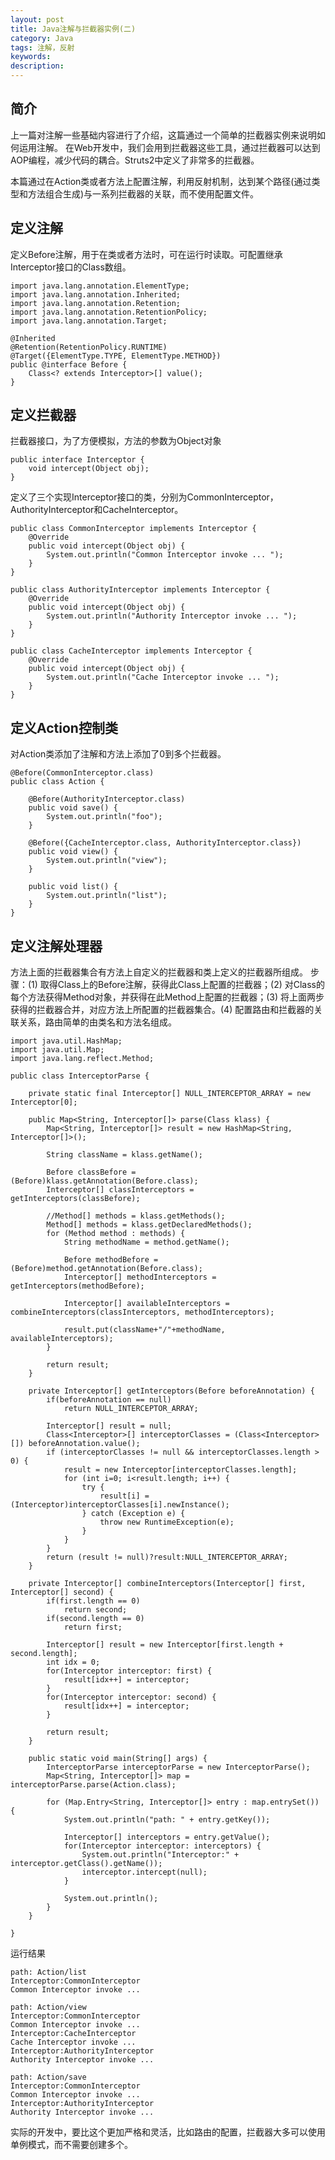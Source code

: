 ```yaml
---
layout: post
title: Java注解与拦截器实例(二)
category: Java
tags: 注解，反射
keywords: 
description: 
---
```


## 简介

上一篇对注解一些基础内容进行了介绍，这篇通过一个简单的拦截器实例来说明如何运用注解。
在Web开发中，我们会用到拦截器这些工具，通过拦截器可以达到AOP编程，减少代码的耦合。Struts2中定义了非常多的拦截器。

本篇通过在Action类或者方法上配置注解，利用反射机制，达到某个路径(通过类型和方法组合生成)与一系列拦截器的关联，而不使用配置文件。

## 定义注解

定义Before注解，用于在类或者方法时，可在运行时读取。可配置继承Interceptor接口的Class数组。

	import java.lang.annotation.ElementType;
	import java.lang.annotation.Inherited;
	import java.lang.annotation.Retention;
	import java.lang.annotation.RetentionPolicy;
	import java.lang.annotation.Target;

	@Inherited
	@Retention(RetentionPolicy.RUNTIME)
	@Target({ElementType.TYPE, ElementType.METHOD})
	public @interface Before {
		Class<? extends Interceptor>[] value();
	}

## 定义拦截器

拦截器接口，为了方便模拟，方法的参数为Object对象

	public interface Interceptor {
		void intercept(Object obj);
	}

定义了三个实现Interceptor接口的类，分别为CommonInterceptor，AuthorityInterceptor和CacheInterceptor。

	public class CommonInterceptor implements Interceptor {
		@Override	
		public void intercept(Object obj) {
			System.out.println("Common Interceptor invoke ... ");
		}
	}

	public class AuthorityInterceptor implements Interceptor {
		@Override	
		public void intercept(Object obj) {
			System.out.println("Authority Interceptor invoke ... ");
		}
	}

	public class CacheInterceptor implements Interceptor {
		@Override	
		public void intercept(Object obj) {
			System.out.println("Cache Interceptor invoke ... ");
		}
	}


## 定义Action控制类

对Action类添加了注解和方法上添加了0到多个拦截器。

	@Before(CommonInterceptor.class)
	public class Action {

		@Before(AuthorityInterceptor.class)
		public void save() {
			System.out.println("foo");
		}

		@Before({CacheInterceptor.class, AuthorityInterceptor.class})
		public void view() {
			System.out.println("view");
		}

		public void list() {
			System.out.println("list");
		}
	}

## 定义注解处理器

方法上面的拦截器集合有方法上自定义的拦截器和类上定义的拦截器所组成。
步骤：(1) 取得Class上的Before注解，获得此Class上配置的拦截器；(2) 对Class的每个方法获得Method对象，并获得在此Method上配置的拦截器；(3) 将上面两步获得的拦截器合并，对应方法上所配置的拦截器集合。(4) 配置路由和拦截器的关联关系，路由简单的由类名和方法名组成。

	import java.util.HashMap;
	import java.util.Map;
	import java.lang.reflect.Method;

	public class InterceptorParse {

		private static final Interceptor[] NULL_INTERCEPTOR_ARRAY = new Interceptor[0];

		public Map<String, Interceptor[]> parse(Class klass) {
			Map<String, Interceptor[]> result = new HashMap<String, Interceptor[]>();

			String className = klass.getName();

			Before classBefore = (Before)klass.getAnnotation(Before.class);
			Interceptor[] classInterceptors = getInterceptors(classBefore);

			//Method[] methods = klass.getMethods();
			Method[] methods = klass.getDeclaredMethods();
			for (Method method : methods) {
				String methodName = method.getName();

				Before methodBefore = (Before)method.getAnnotation(Before.class);
				Interceptor[] methodInterceptors = getInterceptors(methodBefore);

				Interceptor[] availableInterceptors = combineInterceptors(classInterceptors, methodInterceptors);
				
				result.put(className+"/"+methodName, availableInterceptors);
			}

			return result;
		}

		private Interceptor[] getInterceptors(Before beforeAnnotation) {
			if(beforeAnnotation == null)
				return NULL_INTERCEPTOR_ARRAY;

			Interceptor[] result = null;
			Class<Interceptor>[] interceptorClasses = (Class<Interceptor>[]) beforeAnnotation.value();
			if (interceptorClasses != null && interceptorClasses.length > 0) {
				result = new Interceptor[interceptorClasses.length];
				for (int i=0; i<result.length; i++) {
					try {
						result[i] = (Interceptor)interceptorClasses[i].newInstance();
					} catch (Exception e) {
						throw new RuntimeException(e);
					}
				}
			}
			return (result != null)?result:NULL_INTERCEPTOR_ARRAY;
		}

		private Interceptor[] combineInterceptors(Interceptor[] first, Interceptor[] second) {
			if(first.length == 0)
				return second;
			if(second.length == 0)
				return first;

			Interceptor[] result = new Interceptor[first.length + second.length];
			int idx = 0;
			for(Interceptor interceptor: first) {
				result[idx++] = interceptor;
			}
			for(Interceptor interceptor: second) {
				result[idx++] = interceptor;
			}

			return result;
		}

		public static void main(String[] args) {
			InterceptorParse interceptorParse = new InterceptorParse();
			Map<String, Interceptor[]> map = interceptorParse.parse(Action.class);

			for (Map.Entry<String, Interceptor[]> entry : map.entrySet()) {  
			    System.out.println("path: " + entry.getKey());

			    Interceptor[] interceptors = entry.getValue();
			    for(Interceptor interceptor: interceptors) {
			    	System.out.println("Interceptor:" + interceptor.getClass().getName());
			    	interceptor.intercept(null);
			    }

			    System.out.println();
			}  
		}

	}

运行结果

	path: Action/list
	Interceptor:CommonInterceptor
	Common Interceptor invoke ...

	path: Action/view
	Interceptor:CommonInterceptor
	Common Interceptor invoke ...
	Interceptor:CacheInterceptor
	Cache Interceptor invoke ...
	Interceptor:AuthorityInterceptor
	Authority Interceptor invoke ...

	path: Action/save
	Interceptor:CommonInterceptor
	Common Interceptor invoke ...
	Interceptor:AuthorityInterceptor
	Authority Interceptor invoke ...


实际的开发中，要比这个更加严格和灵活，比如路由的配置，拦截器大多可以使用单例模式，而不需要创建多个。